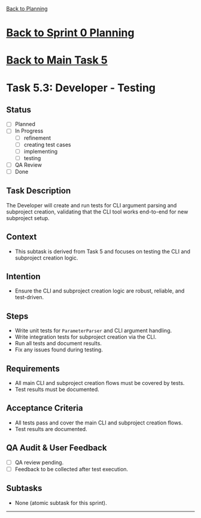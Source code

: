[Back to Planning](./planning.md)

# [Back to Sprint 0 Planning](./planning.md)
# [Back to Main Task 5](./task-5-template-new-subproject.md)
# Task 5.3: Developer - Testing

## Status
- [ ] Planned
- [ ] In Progress
  - [ ] refinement
  - [ ] creating test cases
  - [ ] implementing
  - [ ] testing
- [ ] QA Review
- [ ] Done

## Task Description
The Developer will create and run tests for CLI argument parsing and subproject creation, validating that the CLI tool works end-to-end for new subproject setup.

## Context
- This subtask is derived from Task 5 and focuses on testing the CLI and subproject creation logic.

## Intention
- Ensure the CLI and subproject creation logic are robust, reliable, and test-driven.

## Steps
- Write unit tests for `ParameterParser` and CLI argument handling.
- Write integration tests for subproject creation via the CLI.
- Run all tests and document results.
- Fix any issues found during testing.

## Requirements
- All main CLI and subproject creation flows must be covered by tests.
- Test results must be documented.

## Acceptance Criteria
- All tests pass and cover the main CLI and subproject creation flows.
- Test results are documented.

## QA Audit & User Feedback
- [ ] QA review pending.
- [ ] Feedback to be collected after test execution.

## Subtasks
- None (atomic subtask for this sprint).

---
